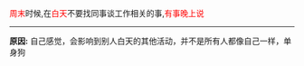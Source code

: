 <span style="color: red">周末</span>时候,在<span style="color: red">白天</span>不要找同事谈工作相关的事,<span style="color: red">有事晚上说</span>
<hr>
<b>原因:</b>   自己感觉，会影响到别人白天的其他活动，并不是所有人都像自己一样，单身狗